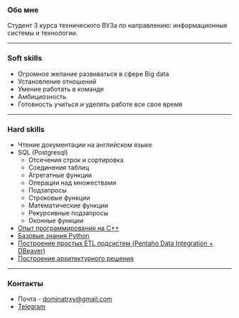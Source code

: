 ### Обо мне
Студент 3 курса технического ВУЗа по направлению: информационные системы и технологии.
***
### Soft skills
* Огромное желание развиваться в сфере Big data
* Установление отношений
* Умение работать в команде
* Амбициозность
* Готовность учиться и уделять работе все свое время 
***
### Hard skills
* Чтение документации на английском языке
* SQL (Postgresql)
  * Отсечения строк и сортировка
  * Соединения таблиц
  * Агрегатные функции
  * Операции над множествами
  * Подзапросы
  * Строковые функции
  * Математические функции
  * Рекурсивные подзапросы
  * Оконные функции
* [Опыт программирования на C++](https://github.com/facessere/-)
* [Базовые знания Python](https://github.com/facessere/Py/blob/main/README.md)
* [Построение простых  ETL подсистем (Pentaho Data Integration + DBeaver)](https://github.com/facessere/ETL) 
* [Построение архитектурного решения](https://github.com/facessere/Architecture)
***
### Контакты
* Почта - dominatrxy@gmail.com
* [Telegram](https://t.me/Make_me_wanna_die)
